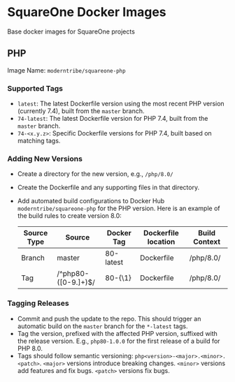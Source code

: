 # SquareOne Docker Images

Base docker images for SquareOne projects

## PHP

Image Name: `moderntribe/squareone-php`

### Supported Tags

* `latest`: The latest Dockerfile version using the most recent PHP version (currently 7.4),
  built from the `master` branch.
* `74-latest`: The latest Dockerfile version for PHP 7.4, built from the `master` branch.
* `74-<x.y.z>`: Specific Dockerfile versions for PHP 7.4, built based on matching tags.

### Adding New Versions

* Create a directory for the new version, e.g., `/php/8.0/`
* Create the Dockerfile and any supporting files in that directory.
* Add automated build configurations to Docker Hub `moderntribe/squareone-php` for the PHP version. Here is an
  example of the build rules to create version 8.0:

  | Source Type | Source              | Docker Tag | Dockerfile location | Build Context |
  |-------------|---------------------|------------|---------------------|---------------|
  | Branch      | master              | 80-latest  | Dockerfile          | /php/8.0/     |
  | Tag         | /^php80-([0-9.]+)$/ | 80-{\1}    | Dockerfile          | /php/8.0/     |

### Tagging Releases

* Commit and push the update to the repo. This should trigger an automatic build on the `master` branch for the
  `*-latest` tags.
* Tag the version, prefixed with the affected PHP version, suffixed with the release version. E.g., `php80-1.0.0` for
  the first release of a build for PHP 8.0.
* Tags should follow semantic versioning: `php<version>-<major>.<minor>.<patch>`. `<major>` versions introduce
  breaking changes. `<minor>` versions add features and fix bugs. `<patch>` versions fix bugs.
